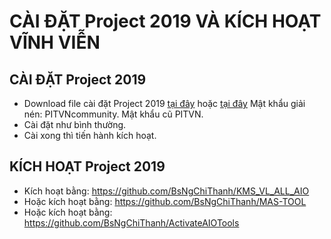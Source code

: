 # CÀI ĐẶT Project 2019 VÀ KÍCH HOẠT VĨNH VIỄN #
## CÀI ĐẶT Project 2019 ##
  - Download file cài đặt Project 2019 [tại đây](https://officecdn.microsoft.com/db/492350f6-3a01-4f97-b9c0-c7c6ddf67d60/media/en-us/ProjectPro2019Retail.img) hoặc [tại đây](https://drive.google.com/file/d/1j_S5-Q2sV-PCKmCRI-Sf9nXnjsI11psf/view) Mật khẩu giải nén: PITVNcommunity. Mật khẩu cũ PITVN.
  - Cài đặt như bình thường.
  - Cài xong thì tiến hành kích hoạt.

## KÍCH HOẠT Project 2019 ##
  - Kích hoạt bằng: https://github.com/BsNgChiThanh/KMS_VL_ALL_AIO
  - Hoặc kích hoạt bằng: https://github.com/BsNgChiThanh/MAS-TOOL
  - Hoặc kích hoạt bằng: https://github.com/BsNgChiThanh/ActivateAIOTools

